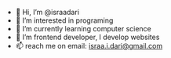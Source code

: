 - 👋 Hi, I’m @israadari
- 👀 I’m interested in programing 
- 🌱 I’m currently learning  computer science
- 💞️ I’m frontend developer, I develop websites
- 📫 reach me on email: israa.i.dari@gmail.com

<!---
israadari/israadari is a ✨ special ✨ repository because its `README.md` (this file) appears on your GitHub profile.
You can click the Preview link to take a look at your changes.
--->
